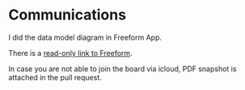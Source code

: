 # Communications

I did the data model diagram in Freeform App.

There is a [read-only link to Freeform](https://www.icloud.com/freeform/031xtsZS0W9vFzZJBdSyJl5iA#MCF_v1_Communication).

In case you are not able to join the board via icloud, PDF snapshot is attached in the pull request.
